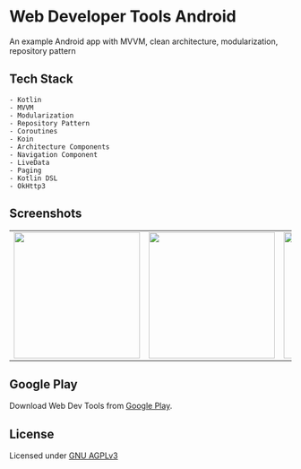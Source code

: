 # Web Developer Tools Android

An example Android app with MVVM, clean architecture, modularization, repository pattern


## Tech Stack
```
- Kotlin
- MVVM
- Modularization
- Repository Pattern
- Coroutines
- Koin
- Architecture Components
- Navigation Component
- LiveData
- Paging
- Kotlin DSL
- OkHttp3
```

## Screenshots
<table>
	<tr>
		<td align="center">
			<img src="https://github.com/ibrahimsn98/web-dev-tools-android/blob/master/art/1.png" width="225px;" alt=""/>
		</td>
		<td align="center">
			<img src="https://github.com/ibrahimsn98/web-dev-tools-android/blob/master/art/2.png" width="225px;" alt=""/>
		</td>
		<td align="center">
			<img src="https://github.com/ibrahimsn98/web-dev-tools-android/blob/master/art/3.png" width="225px;" alt=""/>
		</td>
		<td align="center">
			<img src="https://github.com/ibrahimsn98/web-dev-tools-android/blob/master/art/4.png" width="225px;" alt=""/>
		</td>
	</tr>
</table>


## Google Play
Download Web Dev Tools from [Google Play](https://play.google.com/store/apps/details?id=me.ibrahimsn.wdevtools).


## License
Licensed under [GNU AGPLv3](https://github.com/ibrahimsn98/web-dev-tools-android/blob/master/LICENSE)
